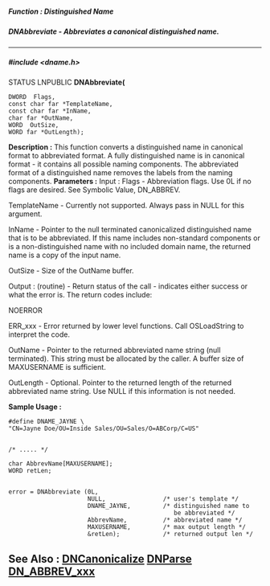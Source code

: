 ##### Function : Distinguished Name
##### DNAbbreviate - Abbreviates a canonical distinguished name.
---
##### #include <dname.h>
STATUS LNPUBLIC **DNAbbreviate(**

	DWORD  Flags,
	const char far *TemplateName,
	const char far *InName,
	char far *OutName,
	WORD  OutSize,
	WORD far *OutLength);
**Description :**
This function converts a distinguished name in canonical format to abbreviated 
format.  A fully distinguished name is in canonical format - it contains all 
possible naming components.  The abbreviated format of a distinguished name 
removes the labels from the naming components.
**Parameters :**
Input :
Flags  -  Abbreviation flags.  Use 0L if no flags are desired.  See Symbolic Value, DN_ABBREV.

TemplateName  -  Currently not supported.  Always pass in NULL for this argument.

InName  -  Pointer to the null terminated canonicalized distinguished name that is to be abbreviated.  If this name includes non-standard components or is a non-distinguished name with no included domain name, the returned name is a copy of the input name.

OutSize  -  Size of the OutName buffer.

Output :
(routine)  -  Return status of the call - indicates either success or what the error is. The return codes include:

NOERROR

ERR_xxx - Error returned by lower level functions.  Call OSLoadString to interpret the code.


OutName  -  Pointer to the returned abbreviated name string (null terminated).  This string must be allocated by the caller.  A buffer size of MAXUSERNAME is sufficient.

OutLength  -  Optional.  Pointer to the returned length of the returned abbreviated name string.  Use NULL if this information is not needed.

**Sample Usage :**
```
#define DNAME_JAYNE \                                 
"CN=Jayne Doe/OU=Inside Sales/OU=Sales/O=ABCorp/C=US" 


/* ..... */

char AbbrevName[MAXUSERNAME];
WORD retLen;
    

error = DNAbbreviate (0L,                                                
                      NULL,                /* user's template */      
                      DNAME_JAYNE,         /* distinguished name to   
                                              be abbreviated */       
                      AbbrevName,          /* abbreviated name */     
                      MAXUSERNAME,         /* max output length */    
                      &retLen);            /* returned output len */ 
```
**See Also :**
[DNCanonicalize](D:/md_files/DNCanonicalize.md)
[DNParse](D:/md_files/DNParse.md)
[DN_ABBREV_xxx](D:/md_files/DN_ABBREV_xxx.md)
---
